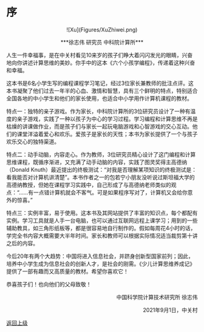 
# 序 

<p align="center">![Xu](Figures/XuZhiwei.png)</p>

<p align="center">***徐志伟 研究员 中科院计算所***</p>


人生一件幸福事，是在中关村看见10来岁的孩子们睁大着闪闪发光的眼睛，兴奋地向你讲述计算思维的美妙。你手中的这本《六个小孩学编程》，传递着这种兴奋和幸福。

这本书是6名小学生写的编程课程学习笔记，经过3位家长兼教师的批注点评。这本书凝聚了他们过去一年半的心血、激情和智慧，具有三个鲜明的特点，特别适合全国各地的中小学生和他们的家长使用，也适合中小学用作计算机课程的教材。

特点一：独特的亲子游戏。作为家长，中科院计算所的3位研究员设计了一种有温度的亲子游戏，实践了一种以孩子为中心的学习过程。学习编程和计算思维不再是枯燥的讲课做作业，而是孩子们与家长一起玩电脑游戏和心智游戏的交心互动。他们的课堂洋溢着爱心和欢乐。爱孩子是家长的天性；本书为家长提供了一个与孩子欢乐交心的独特渠道。

特点二：动手动脑，内容走心。作为教师，3位研究员精心设计了这门编程和计算思维课程，既循序渐进，又充满了动手动脑的内容，实践了图灵奖得主高德纳（Donald Knuth）最近提出的终极测试：“对我是否理解某项知识的终极测试是：看我能否对计算机讲清楚”。本书作者之一的包若宁小朋友没听说过斯坦福大学的高德纳教授，但她在课程学习实践中，自己形成了与高德纳老师类似的观点：“……有一点错计算机就会不客气。可是如果程序写对了，计算机又会给你意外的惊喜。”

特点三：实例丰富，易于使用。这本书及其网站提供了丰富的知识点，每个都配有实例。学习工具就是人手一台电脑，也可以通过互联网远程上课学习；用到的一些辅助教具，如三角形纸板等，都是很容易地自行制作的。假如每周花4小时的话，学完全书内容大概需要大半年时间。家长和教师可以根据实际情况适当裁剪第十讲之后的内容。

今后20年有两个大趋势：中国将进入信息社会，并跻身创新型国家前列；因此，培养中小学生成为信息社会的创新人才，是社会的刚需。《少儿计算思维养成记》提供了一部有趣而又高质量的教材。希望你喜欢它！


恭喜孩子们！也向他们的父母致敬！

<p align="right">中国科学院计算技术研究所 徐志伟</p>
<p align="right">2021年9月1日，中关村 </p>



[返回上级](index.md)


